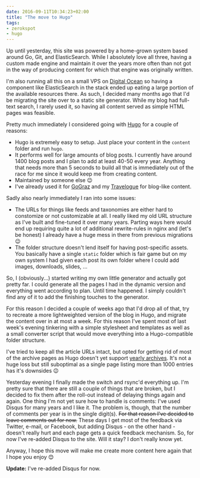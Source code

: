 ```yaml
---
date: 2016-09-11T10:34:23+02:00
title: "The move to Hugo"
tags:
- zerokspot
- hugo
---
```


Up until yesterday, this site was powered by a home-grown system based around
Go, Git, and ElasticSearch. While I absolutely love all three, having a custom
made engine and maintain it over the years more often than not got in the way of
producing content for which that engine was originally written.

I'm also running all this on a small VPS on [Digital Ocean][] so having a
component like ElasticSearch in the stack ended up eating a large portion of the
available resources there. As such, I decided many months ago that I'd be
migrating the site over to a static site generator. While my blog had full-text
search, I rarely used it, so having all content served as simple HTML pages was
feasible.

Pretty much immediately I considered going with [Hugo][] for a couple of
reasons:

- Hugo is extremely easy to setup. Just place your content in the `content`
  folder and run `hugo`.
- It performs well for large amounts of blog posts. I currently have around 1400
  blog posts and I plan to add at least 40-50 every year. Anything that needs
  more than 5 seconds to build all that is immediately out of the race for me
  since it would keep me from creating content.
- Maintained by someone else 😉
- I've already used it for [GoGraz](https://gograz.org) and my
  [Travelogue](https://travelogue.h10n.me) for blog-like content.

Sadly also nearly immediately I ran into some issues:

- The URLs for things like feeds and taxonomies are either hard to constomize or
  not customizable at all. I really liked my old URL structure as I've built and
  fine-tuned it over many years. Parting ways here would end up requiring quite
  a lot of additional rewrite-rules in nginx and (let's be honest) I already
  have a huge mess in there from previous migrations 😉
- The folder structure doesn't lend itself for having post-specific assets. You
  basically have a single `static` folder which is fair game but on my own
  system I had given each post its own folder where I could add images,
  downloads, slides, ...

So, I (obviously...) started writing my own little generator and actually got
pretty far. I could generate all the pages I had in the dynamic version and
everything went according to plan. Until time happened. I simply couldn't find
any of it to add the finishing touches to the generator.

For this reason I decided a couple of weeks ago that I'd drop all of that, try
to recreate a more lightweighted version of the blog in Hugo, and migrate the
content over in at most a week. For this reason I've spent most of last week's
evening tinkering with a simple stylesheet and templates as well as a small
converter script that would move everything into a Hugo-compatible folder
structure.

I've tried to keep all the article URLs intact, but opted for getting rid of
most of the archive pages as Hugo doesn't yet support
[yearly archives][]. It's not a huge loss but still suboptimal as a single page
listing more than 1000 entries has it's downsides 😉

Yesterday evening I finally made the switch and rsync'd everything up. I'm
pretty sure that there are still a couple of things that are broken, but I
decided to fix them after the roll-out instead of delaying things again and
again. One thing I'm not yet sure how to handle is comments: I've used Disqus
for many years and I like it. The problem is, though, that the number of
comments per year is in the single digit(s). ~~For that reason I've decided to
leave comments out for now.~~ These days I get most of the feedback via Twitter,
e-mail, or Facebook, but adding Disqus - on the other hand - doesn't really hurt
and each page gets a quick feedback mechanism. So, for now I've re-added Disqus
to the site. Will it stay? I don't really know yet.

Anyway, I hope this move will make me create more content here again that I hope
you enjoy 😊

**Update:** I've re-added Disqus for now.

[yearly archives]: https://github.com/spf13/hugo/issues/448
[digital ocean]: https://www.digitalocean.com/
[hugo]: http://gohugo.io/
